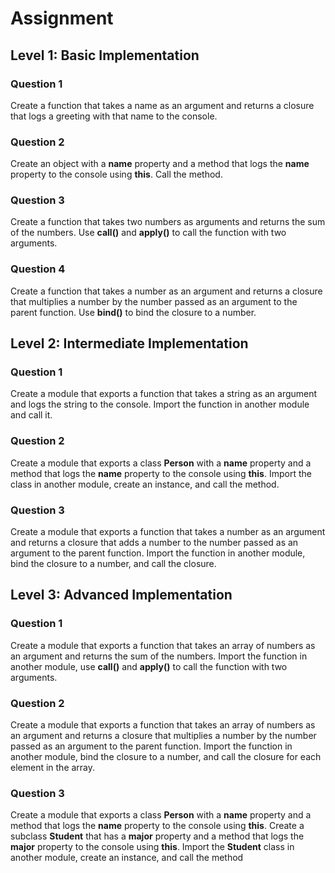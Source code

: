 ﻿# Assignment

## **Level 1: Basic Implementation**

### Question 1

Create a function that takes a name as an argument and returns a closure that logs a greeting with that name to the console.

### Question 2

Create an object with a **name** property and a method that logs the **name** property to the console using **this**. Call the method.

### Question 3

Create a function that takes two numbers as arguments and returns the sum of the numbers. Use **call()** and **apply()** to call the function with two arguments.

### Question 4

Create a function that takes a number as an argument and returns a closure that multiplies a number by the number passed as an argument to the parent function. Use **bind()** to bind the closure to a number.

## **Level 2: Intermediate Implementation**

### Question 1

Create a module that exports a function that takes a string as an argument and logs the string to the console. Import the function in another module and call it.

### Question 2

Create a module that exports a class **Person** with a **name** property and a method that logs the **name** property to the console using **this**. Import the class in another module, create an instance, and call the method.

### Question 3

Create a module that exports a function that takes a number as an argument and returns a closure that adds a number to the number passed as an argument to the parent function. Import the function in another module, bind the closure to a number, and call the closure.

## **Level 3: Advanced Implementation**

### Question 1

Create a module that exports a function that takes an array of numbers as an argument and returns the sum of the numbers. Import the function in another module, use **call()** and **apply()** to call the function with two arguments.

### Question 2

Create a module that exports a function that takes an array of numbers as an argument and returns a closure that multiplies a number by the number passed as an argument to the parent function. Import the function in another module, bind the closure to a number, and call the closure for each element in the array.

### Question 3

Create a module that exports a class **Person** with a **name** property and a method that logs the **name** property to the console using **this**. Create a subclass **Student** that has a **major** property and a method that logs the **major** property to the console using **this**. Import the **Student** class in another module, create an instance, and call the method
